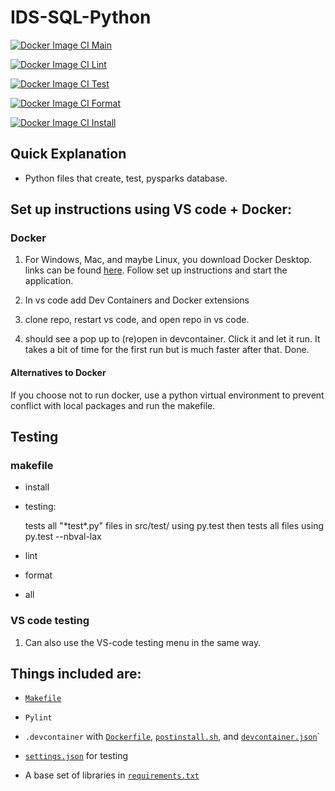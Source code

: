 # IDS-SQL-Python 

[![Docker Image CI Main](https://github.com/Nathan-Bush46/IDS706-PySparks/actions/workflows/main.yml/badge.svg)](https://github.com/Nathan-Bush46/IDS706-PySparks/actions/workflows/main.yml)

[![Docker Image CI Lint](https://github.com/Nathan-Bush46/IDS706-PySparks/actions/workflows/lint.yml/badge.svg)](https://github.com/Nathan-Bush46/IDS706-PySparks/actions/workflows/lint.yml)

[![Docker Image CI Test](https://github.com/Nathan-Bush46/IDS706-PySparks/actions/workflows/test.yml/badge.svg)](https://github.com/Nathan-Bush46/IDS706-PySparks/actions/workflows/test.yml)

[![Docker Image CI Format](https://github.com/Nathan-Bush46/IDS706-PySparks/actions/workflows/format.yml/badge.svg)](https://github.com/Nathan-Bush46/IDS706-PySparks/actions/workflows/format.yml)

[![Docker Image CI Install](https://github.com/Nathan-Bush46/IDS706-PySparks/actions/workflows/install.yml/badge.svg)](https://github.com/Nathan-Bush46/IDS706-PySparks/actions/workflows/install.yml)



## Quick Explanation

* Python files that create, test, pysparks database.

## Set up instructions using VS code + Docker: 
### Docker
1. For Windows, Mac, and maybe Linux, you download Docker Desktop. links can be found [here](https://docs.docker.com/engine/install/). Follow set up instructions and start the application.

2. In vs code add Dev Containers and Docker extensions 

3. clone repo, restart vs code, and open repo in vs code.

4. should see a pop up to (re)open in devcontainer. Click it and let it run. It takes a bit of time for the first run but is much faster after that. Done.

#### Alternatives to Docker
If you choose not to run docker, use a python virtual environment to prevent conflict with local packages and run the makefile.
 
## Testing

### makefile  
* install

* testing:

    tests all "\*test\*.py" files in src/test/ using py.test then tests all files using py.test --nbval-lax

* lint

* format

* all 

### VS code testing  
1. Can also use the VS-code testing menu in the same way.

## Things included are:

* [`Makefile`](Makefile)

* `Pylint`

* `.devcontainer` with [`Dockerfile`](/.devcontainer/Dockerfile), [`postinstall.sh`](/.devcontainer/postinstall.sh), and [`devcontainer.json`](/.devcontainer/devcontainer.json)`

*  [`settings.json`](.vscode/settings.json) for testing

*  A base set of libraries in [`requirements.txt`](requirements.txt)
